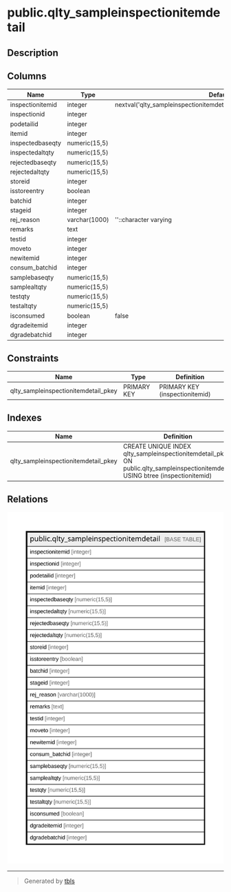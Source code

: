 # public.qlty_sampleinspectionitemdetail

## Description

## Columns

| Name | Type | Default | Nullable | Children | Parents | Comment |
| ---- | ---- | ------- | -------- | -------- | ------- | ------- |
| inspectionitemid | integer | nextval('qlty_sampleinspectionitemdetail_inspectionitemid_seq'::regclass) | false |  |  |  |
| inspectionid | integer |  | true |  |  |  |
| podetailid | integer |  | true |  |  |  |
| itemid | integer |  | true |  |  |  |
| inspectedbaseqty | numeric(15,5) |  | true |  |  |  |
| inspectedaltqty | numeric(15,5) |  | true |  |  |  |
| rejectedbaseqty | numeric(15,5) |  | true |  |  |  |
| rejectedaltqty | numeric(15,5) |  | true |  |  |  |
| storeid | integer |  | true |  |  |  |
| isstoreentry | boolean |  | true |  |  |  |
| batchid | integer |  | true |  |  |  |
| stageid | integer |  | true |  |  |  |
| rej_reason | varchar(1000) | ''::character varying | true |  |  |  |
| remarks | text |  | true |  |  |  |
| testid | integer |  | true |  |  |  |
| moveto | integer |  | true |  |  |  |
| newitemid | integer |  | true |  |  |  |
| consum_batchid | integer |  | true |  |  |  |
| samplebaseqty | numeric(15,5) |  | true |  |  |  |
| samplealtqty | numeric(15,5) |  | true |  |  |  |
| testqty | numeric(15,5) |  | true |  |  |  |
| testaltqty | numeric(15,5) |  | true |  |  |  |
| isconsumed | boolean | false | true |  |  |  |
| dgradeitemid | integer |  | true |  |  |  |
| dgradebatchid | integer |  | true |  |  |  |

## Constraints

| Name | Type | Definition |
| ---- | ---- | ---------- |
| qlty_sampleinspectionitemdetail_pkey | PRIMARY KEY | PRIMARY KEY (inspectionitemid) |

## Indexes

| Name | Definition |
| ---- | ---------- |
| qlty_sampleinspectionitemdetail_pkey | CREATE UNIQUE INDEX qlty_sampleinspectionitemdetail_pkey ON public.qlty_sampleinspectionitemdetail USING btree (inspectionitemid) |

## Relations

![er](public.qlty_sampleinspectionitemdetail.svg)

---

> Generated by [tbls](https://github.com/k1LoW/tbls)

